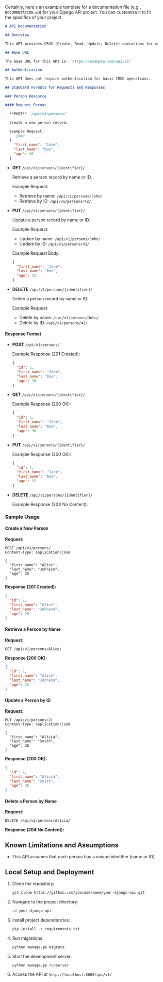 Certainly, here's an example template for a documentation file (e.g., `DOCUMENTATION.md`) for your Django API project. You can customize it to fit the specifics of your project.

```markdown
# API Documentation

## Overview

This API provides CRUD (Create, Read, Update, Delete) operations for managing persons' records. It allows you to interact with the `Person` model.

## Base URL

The base URL for this API is: `https://example.com/api/v1/`

## Authentication

This API does not require authentication for basic CRUD operations.

## Standard Formats for Requests and Responses

### Person Resource

#### Request Format

- **POST** `/api/v1/persons/`

  Create a new person record.

  Example Request:
  ```json
  {
    "first_name": "John",
    "last_name": "Doe",
    "age": 30
  }
  ```

- **GET** `/api/v1/persons/{identifier}/`

  Retrieve a person record by name or ID.

  Example Request:
  - Retrieve by name:
    `/api/v1/persons/John/`
  - Retrieve by ID:
    `/api/v1/persons/42/`

- **PUT** `/api/v1/persons/{identifier}/`

  Update a person record by name or ID.

  Example Request:
  - Update by name:
    `/api/v1/persons/John/`
  - Update by ID:
    `/api/v1/persons/42/`

  Example Request Body:
  ```json
  {
    "first_name": "Jane",
    "last_name": "Doe",
    "age": 32
  }
  ```

- **DELETE** `/api/v1/persons/{identifier}/`

  Delete a person record by name or ID.

  Example Request:
  - Delete by name:
    `/api/v1/persons/John/`
  - Delete by ID:
    `/api/v1/persons/42/`

#### Response Format

- **POST** `/api/v1/persons/`

  Example Response (201 Created):
  ```json
  {
    "id": 1,
    "first_name": "John",
    "last_name": "Doe",
    "age": 30
  }
  ```

- **GET** `/api/v1/persons/{identifier}/`

  Example Response (200 OK):
  ```json
  {
    "id": 1,
    "first_name": "John",
    "last_name": "Doe",
    "age": 30
  }
  ```

- **PUT** `/api/v1/persons/{identifier}/`

  Example Response (200 OK):
  ```json
  {
    "id": 1,
    "first_name": "Jane",
    "last_name": "Doe",
    "age": 32
  }
  ```

- **DELETE** `/api/v1/persons/{identifier}/`

  Example Response (204 No Content):

### Sample Usage

#### Create a New Person

**Request:**

```http
POST /api/v1/persons/
Content-Type: application/json

{
  "first_name": "Alice",
  "last_name": "Johnson",
  "age": 25
}
```

**Response (201 Created):**

```json
{
  "id": 2,
  "first_name": "Alice",
  "last_name": "Johnson",
  "age": 25
}
```

#### Retrieve a Person by Name

**Request:**

```http
GET /api/v1/persons/Alice/
```

**Response (200 OK):**

```json
{
  "id": 2,
  "first_name": "Alice",
  "last_name": "Johnson",
  "age": 25
}
```

#### Update a Person by ID

**Request:**

```http
PUT /api/v1/persons/2/
Content-Type: application/json

{
  "first_name": "Alicia",
  "last_name": "Smith",
  "age": 26
}
```

**Response (200 OK):**

```json
{
  "id": 2,
  "first_name": "Alicia",
  "last_name": "Smith",
  "age": 26
}
```

#### Delete a Person by Name

**Request:**

```http
DELETE /api/v1/persons/Alicia/
```

**Response (204 No Content):**

## Known Limitations and Assumptions

- This API assumes that each person has a unique identifier (name or ID).

## Local Setup and Deployment

1. Clone the repository:

   ```bash
   git clone https://github.com/yourusername/your-django-api.git
   ```

2. Navigate to the project directory:

   ```bash
   cd your-django-api
   ```

3. Install project dependencies:

   ```bash
   pip install -r requirements.txt
   ```

4. Run migrations:

   ```bash
   python manage.py migrate
   ```

5. Start the development server:

   ```bash
   python manage.py runserver
   ```

6. Access the API at `http://localhost:8000/api/v1/`

```

